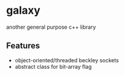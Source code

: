 # galaxy

another general purpose c++ library

## Features

- object-oriented/threaded beckley sockets
- abstract class for bit-array flag
 

